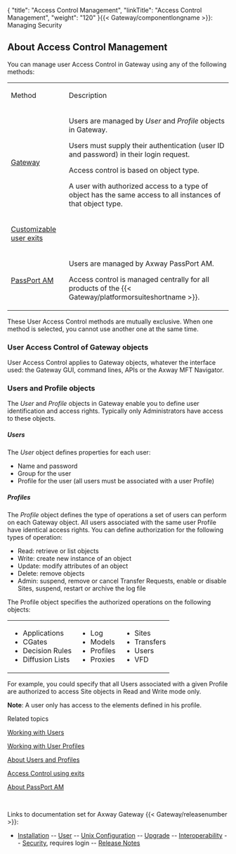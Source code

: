 {
    "title": "Access Control Management",
    "linkTitle": "Access Control Management",
    "weight": "120"
}{{< Gateway/componentlongname  >}}: Managing Security

## About Access Control Management

You can manage user Access Control in Gateway using any of the following methods:

<table>
         
         
         
   
   <tbody>
      <tr>
         <td><p>Method</p>         </td>
         <td><p>Description</p>         </td>
      </tr>
      <tr>
         <td><p><a href="users_and_profiles_about">Gateway</a></p>         </td>
         <td><p>Users are managed by <em>User</em> and <em>Profile</em> objects in Gateway.</p>
<p>Users must supply their authentication (user ID and password) in their login request.</p>
<p>Access control is based on object type.</p>
<p>A user with authorized access to a type of object has the same access to all instances of that object type.</p>         </td>
      </tr>
      <tr>
         <td><p><a href="access_control_using_exits">Customizable user exits</a></p>         </td>
      </tr>
      <tr>
         <td><p><a href="passport_am_about">PassPort AM</a></p>         </td>
         <td><p>Users are managed by Axway PassPort AM.</p>
<p>Access control is managed centrally for all products of the {{< Gateway/platformorsuiteshortname  >}}.</p>         </td>
      </tr>
   </tbody>
</table>

These User Access Control methods are mutually exclusive. When one method is selected, you cannot use another one at the same time.

### User Access Control of Gateway objects

User Access Control applies to Gateway objects, whatever the interface used: the Gateway GUI, command lines, APIs or the Axway MFT Navigator.

### Users and Profile objects

The *User* and *Profile* objects in Gateway enable you to define user identification and access rights. Typically only Administrators have access to these objects.

##### Users

The *User* object defines properties for each user:

-   Name and password
-   Group for the user
-   Profile for the user (all users must be associated with a user Profile)

##### Profiles

The *Profile* object defines the type of operations a set of users can perform on each Gateway object. All users associated with the same user Profile have identical access rights. You can define authorization for the following types of operation:

-   Read: retrieve or list objects
-   Write: create new instance of an object
-   Update: modify attributes of an object
-   Delete: remove objects
-   Admin: suspend, remove or cancel Transfer Requests, enable or disable Sites, suspend, restart or archive the log file

The Profile object specifies the authorized operations on the following objects:

<table>
         
         
         
         
   
   <tbody>
      <tr>
         <td><ul>
<li>Applications</li>
<li>CGates</li>
<li>Decision Rules</li>
<li>Diffusion Lists</li>
</ul>         </td>
         <td><ul>
<li>Log</li>
<li>Models</li>
<li>Profiles</li>
<li>Proxies</li>
</ul>         </td>
         <td><ul>
<li>Sites</li>
<li>Transfers</li>
<li>Users</li>
<li>VFD</li>
</ul>         </td>
      </tr>
   </tbody>
</table>

For example, you could specify that all Users associated with a given Profile are authorized to access Site objects in Read and Write mode only.

**Note**: A user only has access to the elements defined in his profile.

Related topics

[Working with Users](users_and_profiles_about/managing_users)

[Working with User Profiles](users_and_profiles_about/managing_profiles)

[About Users and Profiles](users_and_profiles_about)

[Access Control using exits](access_control_using_exits)

[About PassPort AM](passport_am_about)

 

Links to documentation set for Axway Gateway {{< Gateway/releasenumber  >}}:

-   [Installation](/bundle/Gateway_6173_InstallationGuide_allOS_en_HTML5/page/Content/start_page.htm) -- [User](/bundle/Gateway_6173_UsersGuide_allOS_en_HTML5/page/Content/start_page.htm) -- [Unix Configuration](/bundle/Gateway_6173_ConfigurationGuide_UNIX_en_HTML5/page/Content/start_page.htm) -- [Upgrade](/bundle/Gateway_6173_UpgradeGuide_allOS_en_HTML5/page/Content/start_page.htm) -- [Interoperability](/bundle/Gateway_6173_InteroperabilityGuide_allOS_en_HTML5/page/Content/start_page.htm) -- [Security](/bundle/Gateway_6173_SecurityGuide_allOS_en_HTML5/page/Content/start_page.htm), requires login -- [Release Notes](/bundle/Gateway_6173_ReleaseNotes_allOS_en_HTML5/page/Content/Gateway_ReleaseNotes_allOS_en.htm)
